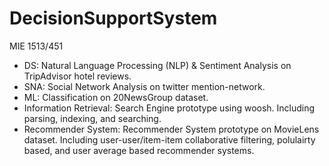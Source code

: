 # DecisionSupportSystem
MIE 1513/451
- DS: Natural Language Processing (NLP) & Sentiment Analysis on TripAdvisor hotel reviews.
- SNA: Social Network Analysis on twitter mention-network.
- ML: Classification on 20NewsGroup dataset.
- Information Retrieval: Search Engine prototype using woosh. Including parsing, indexing, and searching.
- Recommender System: Recommender System prototype on MovieLens dataset. Including user-user/item-item  collaborative filtering, polulairty based, and user average based recommender systems.
